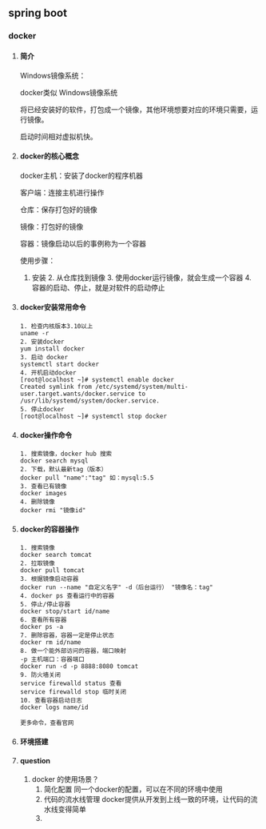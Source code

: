 ## spring boot

### docker
1. #### 简介

   Windows镜像系统：

   docker类似 Windows镜像系统

   将已经安装好的软件，打包成一个镜像，其他环境想要对应的环境只需要，运行镜像。

   启动时间相对虚拟机快。

2. #### docker的核心概念

   docker主机：安装了docker的程序机器

   客户端：连接主机进行操作

   仓库：保存打包好的镜像

   镜像：打包好的镜像

   容器：镜像启动以后的事例称为一个容器

   使用步骤：

   	1. 安装
    	2. 从仓库找到镜像
    	3. 使用docker运行镜像，就会生成一个容器
    	4. 容器的启动、停止，就是对软件的启动停止

3. #### docker安装常用命令

   ~~~ shell
   1. 检查内核版本3.10以上
   uname -r
   2. 安装docker
   yum install docker
   3. 启动 docker
   systemctl start docker
   4. 开机启动docker
   [root@localhost ~]# systemctl enable docker
   Created symlink from /etc/systemd/system/multi-user.target.wants/docker.service to /usr/lib/systemd/system/docker.service.
   5. 停止docker
   [root@localhost ~]# systemctl stop docker
   ~~~

4. #### docker操作命令

   ``` shell
   1. 搜索镜像，docker hub 搜索
   docker search mysql
   2. 下载，默认最新tag（版本）
   docker pull "name":"tag" 如：mysql:5.5
   3. 查看已有镜像
   docker images
   4. 删除镜像
   docker rmi "镜像id"
   ```

5. #### docker的容器操作

   ```shell
   1. 搜索镜像
   docker search tomcat
   2. 拉取镜像
   docker pull tomcat
   3. 根据镜像启动容器
   docker run --name "自定义名字" -d（后台运行） "镜像名：tag"
   4. docker ps 查看运行中的容器
   5. 停止/停止容器
   docker stop/start id/name
   6. 查看所有容器
   docker ps -a
   7. 删除容器，容器一定是停止状态
   docker rm id/name
   8. 做一个能外部访问的容器，端口映射
   -p 主机端口：容器端口
   docker run -d -p 8888:8080 tomcat
   9. 防火墙关闭
   service firewalld status 查看
   service firewalld stop 临时关闭 
   10. 查看容器启动日志
   docker logs name/id
   
   更多命令，查看官网
   
   ```

   

6. #### 环境搭建

7. #### question 
    1. docker 的使用场景？
        1. 简化配置
            同一个docker的配置，可以在不同的环境中使用
        2. 代码的流水线管理
            docker提供从开发到上线一致的环境，让代码的流水线变得简单
        3. 

   